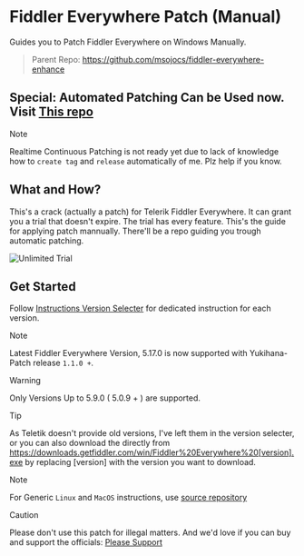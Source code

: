 # Fiddler Everywhere Patch (Manual)
Guides you to Patch Fiddler Everywhere on Windows Manually. 
> Parent Repo: https://github.com/msojocs/fiddler-everywhere-enhance

## Special: Automated Patching Can be Used now. Visit [This repo](https://github.com/sipsuru/fiddler-everywhere-patch-automated)
> [!NOTE]
> Realtime Continuous Patching is not ready yet due to lack of knowledge how to `create tag` and `release` automatically of me. Plz help if you know.

## What and How?
This's a crack (actually a patch) for Telerik Fiddler Everywhere. It can grant you a trial that doesn't expire. The trial has every feature. 
This's the guide for applying patch mannually. There'll be a repo guiding you trough automatic patching.

![Unlimited Trial](https://github.com/user-attachments/assets/e9c83778-27fa-456a-96e6-07bb0cd7f4ad)

## Get Started
Follow [Instructions Version Selecter](/version-selecter.md) for dedicated instruction for each version.

> [!NOTE]
> Latest Fiddler Everywhere Version, 5.17.0 is now supported with Yukihana-Patch release `1.1.0 +`.

> [!WARNING]
> Only Versions Up to 5.9.0 ( 5.0.9 + ) are supported.

> [!TIP]
> As Teletik doesn't provide old versions, I've left them in the version selecter, or you can also download the directly from https://downloads.getfiddler.com/win/Fiddler%20Everywhere%20[version].exe by replacing [version] with the version you want to download.

> [!NOTE]
> For Generic `Linux` and `MacOS` instructions, use [source repository](https://github.com/msojocs/fiddler-everywhere-enhance)

> [!CAUTION]
> Please don't use this patch for illegal matters. And we'd love if you can buy and support the officials: [Please Support](https://www.telerik.com/purchase/fiddler)
